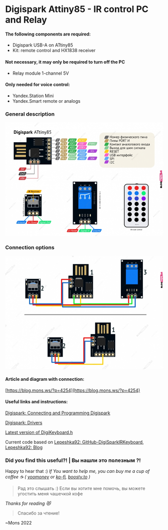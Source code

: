 # Digispark Attiny85 - IR control PC and Relay


#### The following components are required:

- Digispark USB-A on ATtiny85
- Kit: remote control and HX1838 receiver

#### Not necessary, it may only be required to turn off the PC

- Relay module 1-channel 5V

#### Only needed for voice control:

- Yandex.Station Mini
- Yandex.Smart remote or analogs

### General description

![General description](https://github.com/blyamur/Digispark-Attiny85-IR-Relay/blob/main/images/general_description.jpg)

### Connection options

![Connection options](https://github.com/blyamur/Digispark-Attiny85-IR-Relay/blob/main/images/connection_options.jpg)


#### Article and diagram with connection:
[https://blog.mons.ws/?p=4254](https://blog.mons.ws/?p=4254)



#### Useful links and instructions:
[Digispark: Connecting and Programming Digispark](http://digistump.com/wiki/digispark/tutorials/connecting)

[Digispark: Drivers](https://github.com/digistump/DigistumpArduino/releases/download/1.6.7/Digistump.Drivers.zip)

[Latest version of DigiKeyboard.h](https://github.com/digistump/DigistumpArduino/blob/master/digistump-avr/libraries/DigisparkKeyboard/DigiKeyboard.h)

Current code based on [Lepeshka92: GitHub-DigiSparkIRKeyboard](https://github.com/Lepeshka92/DigiSparkIRKeyboard), [Lepeshka92: Blog](https://lepeshka.wordpress.com/2018/07/31/arduino-digispark-attiny85-ir-пульт-ду/)


### Did you find this useful?! | Вы нашли это  полезным ?!

Happy to hear that :) *If You want to help me, you can buy me a cup of coffee :coffee: ( [yoomoney](https://yoomoney.ru/to/41001158104834) or [ko-fi](https://ko-fi.com/monseg), [boosty.to](https://boosty.to/monseg) )* 

> Рад это слышать :) Если вы хотите мне помочь, вы можете угостить меня чашечкой кофе 


*Thanks for reading :heart_eyes_cat:*
> Спасибо за чтение!

~Mons 2022
